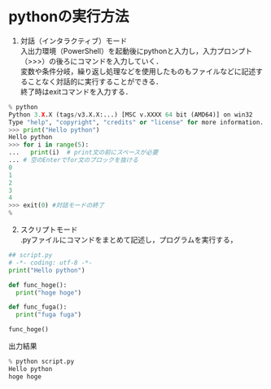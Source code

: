 # pythonの実行方法
 1. 対話（インタラクティブ）モード<br>
  入出力環境（PowerShell）を起動後にpythonと入力し，入力プロンプト（>>>）の後ろにコマンドを入力していく．<br>
  変数や条件分岐，繰り返し処理などを使用したものもファイルなどに記述することなく対話的に実行することができる．<br>
  終了時はexitコマンドを入力する．
  ```python
  % python
  Python 3.X.X (tags/v3.X.X:...) [MSC v.XXXX 64 bit (AMD64)] on win32
  Type "help", "copyright", "credits" or "license" for more information.
  >>> print("Hello python")
  Hello python
  >>> for i in range(5):
  ...   print(i)  # print文の前にスペースが必要
  ... # 空のEnterでfor文のブロックを抜ける
  0
  1
  2
  3
  4
  >>> exit(0) #対話モードの終了
  %
  ```
 2. スクリプトモード<br>
  .pyファイルにコマンドをまとめて記述し，プログラムを実行する，
  ```python
  ## script.py
  # -*- coding: utf-8 -*-
  print("Hello python")
  
  def func_hoge():
    print("hoge hoge")
  
  def func_fuga():
    print("fuga fuga")
  
  func_hoge()
  ```
  出力結果
  ```python
  % python script.py
  Hello python
  hoge hoge
  ```
  
